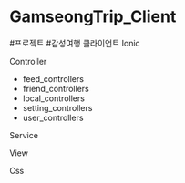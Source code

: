 # GamseongTrip_Client

#프로젝트 
#감성여행 클라이언트
Ionic

Controller
- feed_controllers 
- friend_controllers
- local_controllers
- setting_controllers
- user_controllers

Service

View

Css
